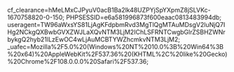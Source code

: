 cf_clearance=hMeLMxCJPyuV0acB1Ba2lk48UZPYjSpYXpmZ8jSLVKc-1670758820-0-150; PHPSESSID=e6a581996873f600eaac0813483994db; useragent=TW96aWxsYS81LjAgKFdpbmRvd3MgTlQgMTAuMDsgV2luNjQ7IHg2NCkgQXBwbGVXZWJLaXQvNTM3LjM2IChLSFRNTCwgbGlrZSBHZWNrbykgQ2hyb21lLzEwOC4wLjAuMCBTYWZhcmkvNTM3LjM2; _uafec=Mozilla%2F5.0%20(Windows%20NT%2010.0%3B%20Win64%3B%20x64)%20AppleWebKit%2F537.36%20(KHTML%2C%20like%20Gecko)%20Chrome%2F108.0.0.0%20Safari%2F537.36; 
